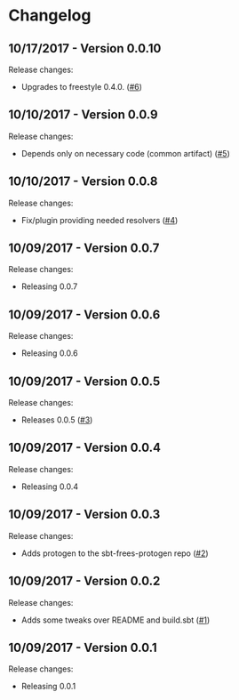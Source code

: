 # Changelog

## 10/17/2017 - Version 0.0.10

Release changes:

* Upgrades to freestyle 0.4.0. ([#6](https://github.com/frees-io/sbt-freestyle-protogen/pull/6))


## 10/10/2017 - Version 0.0.9

Release changes:

* Depends only on necessary code (common artifact) ([#5](https://github.com/frees-io/sbt-freestyle-protogen/pull/5))


## 10/10/2017 - Version 0.0.8

Release changes:

* Fix/plugin providing needed resolvers ([#4](https://github.com/frees-io/sbt-freestyle-protogen/pull/4))


## 10/09/2017 - Version 0.0.7

Release changes:

* Releasing 0.0.7


## 10/09/2017 - Version 0.0.6

Release changes:

* Releasing 0.0.6


## 10/09/2017 - Version 0.0.5

Release changes:

* Releases 0.0.5 ([#3](https://github.com/frees-io/sbt-frees-protogen/pull/3))


## 10/09/2017 - Version 0.0.4

Release changes:

* Releasing 0.0.4


## 10/09/2017 - Version 0.0.3

Release changes:

* Adds protogen to the sbt-frees-protogen repo ([#2](https://github.com/frees-io/sbt-frees-protogen/pull/2))


## 10/09/2017 - Version 0.0.2

Release changes:

* Adds some tweaks over README and build.sbt ([#1](https://github.com/frees-io/sbt-frees-protogen/pull/1))


## 10/09/2017 - Version 0.0.1

Release changes:

* Releasing 0.0.1